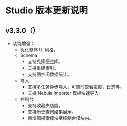 # Studio 版本更新说明

## v3.3.0（）

- 功能增强：
  - 优化整体 UI 风格。
  - Schema
    - 支持克隆图空间。
    - 支持重建索引。
    - 支持图空间数据统计。
  - 导入
    - 支持多任务异步导入，可随时查看进度，日志等。
    - 支持 Nebula Importer 模板快速导入。
  - 控制台
    - 支持收藏夹功能。
    - 支持历史查询结果展示。
    - 新增图探索模块至控制台模块内。